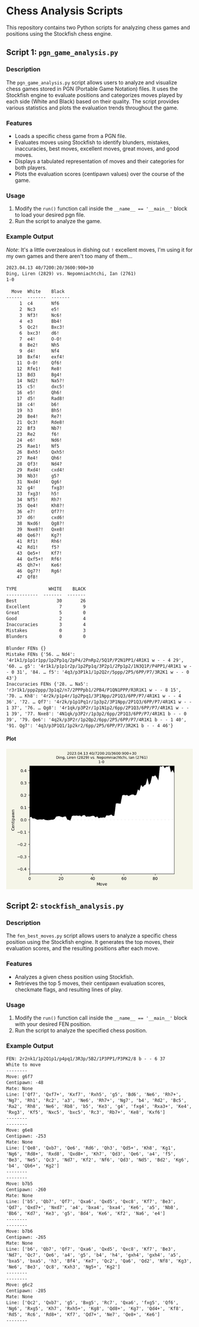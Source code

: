 # Chess Analysis Scripts

This repository contains two Python scripts for analyzing chess games and positions using the Stockfish chess engine.

## Script 1: `pgn_game_analysis.py`

### Description
The `pgn_game_analysis.py` script allows users to analyze and visualize chess games stored in PGN (Portable Game Notation) files. It uses the Stockfish engine to evaluate positions and categorizes moves played by each side (White and Black) based on their quality. The script provides various statistics and plots the evaluation trends throughout the game.

### Features
- Loads a specific chess game from a PGN file.
- Evaluates moves using Stockfish to identify blunders, mistakes, inaccuracies, best moves, excellent moves, great moves, and good moves.
- Displays a tabulated representation of moves and their categories for both players.
- Plots the evaluation scores (centipawn values) over the course of the game.

### Usage
1. Modify the `run()` function call inside the `__name__ == '__main__'` block to load your desired pgn file.
2. Run the script to analyze the game.

### Example Output

_Note_: It's a little overzealous in dishing out `!` excellent moves, I'm using it for my own games and there aren't too many of them…

```
2023.04.13 40/7200:20/3600:900+30
Ding, Liren (2829) vs. Nepomniachtchi, Ian (2761)
1-0 

  Move  White    Black
------  -------  -------
     1  c4       Nf6
     2  Nc3      e5!
     3  Nf3!     Nc6!
     4  e3       Bb4!
     5  Qc2!     Bxc3!
     6  bxc3!    d6!
     7  e4!      O-O!
     8  Be2!     Nh5
     9  d4!      Nf4
    10  Bxf4!    exf4!
    11  O-O!     Qf6!
    12  Rfe1!    Re8!
    13  Bd3      Bg4!
    14  Nd2!     Na5?!
    15  c5!      dxc5!
    16  e5!      Qh6!
    17  d5!      Rad8!
    18  c4!      b6!
    19  h3       Bh5!
    20  Be4!     Re7!
    21  Qc3!     Rde8!
    22  Bf3      Nb7!
    23  Re2      f6!
    24  e6!      Nd6!
    25  Rae1!    Nf5
    26  Bxh5!    Qxh5!
    27  Re4!     Qh6!
    28  Qf3!     Nd4?
    29  Rxd4!    cxd4!
    30  Nb3!     g5?
    31  Nxd4!    Qg6!
    32  g4!      fxg3!
    33  fxg3!    h5!
    34  Nf5!     Rh7!
    35  Qe4!     Kh8?!
    36  e7!      Qf7?!
    37  d6!      cxd6!
    38  Nxd6!    Qg8?!
    39  Nxe8?!   Qxe8!
    40  Qe6?!    Kg7!
    41  Rf1!     Rh6!
    42  Rd1!     f5?
    43  Qe5+!    Kf7!
    44  Qxf5+!   Rf6!
    45  Qh7+!    Ke6!
    46  Qg7?!    Rg6!
    47  Qf8!
    
TYPE            WHITE    BLACK
------------  -------  -------
Best               30       26
Excellent           7        9
Great               5        0
Good                2        4
Inaccuracies        3        4
Mistakes            0        3
Blunders            0        0

Blunder FENs {}
Mistake FENs {'56. … Nd4': '4r1k1/p1p1r1pp/1p2Pp1q/2pP4/2PnRp2/5Q1P/P2N1PP1/4R1K1 w - - 4 29', '60. … g5': '4r1k1/p1p1r2p/1p2Pp1q/3P2p1/2Pp1p2/1N3Q1P/P4PP1/4R1K1 w - - 0 31', '84. … f5': '4q3/p3P1k1/1p2Q2r/5ppp/2P5/6PP/P7/3R2K1 w - - 0 43'}
Inaccuracies FENs {'28. … Na5': 'r3r1k1/ppp2ppp/3p1q2/n7/2PPPpb1/2PB4/P1QN1PPP/R3R1K1 w - - 8 15', '70. … Kh8': '4r2k/p1p4r/1p2Ppq1/3P1Npp/2P1Q3/6PP/P7/4R1K1 w - - 4 36', '72. … Qf7': '4r2k/p1p1Pq1r/1p3p2/3P1Npp/2P1Q3/6PP/P7/4R1K1 w - - 1 37', '76. … Qg8': '4r1qk/p3P2r/1p1N1p2/6pp/2P1Q3/6PP/P7/4R1K1 w - - 1 39', '77. Nxe8': '4N1qk/p3P2r/1p3p2/6pp/2P1Q3/6PP/P7/4R1K1 b - - 0 39', '79. Qe6': '4q2k/p3P2r/1p2Qp2/6pp/2P5/6PP/P7/4R1K1 b - - 1 40', '91. Qg7': '4q3/p3P1Q1/1p2kr2/6pp/2P5/6PP/P7/3R2K1 b - - 4 46'}
```

#### Plot
![Ding, Liren_vs_Nepomniachtchi, Ian_2023.04.13.png](evaluations%2FDing%2C%20Liren_vs_Nepomniachtchi%2C%20Ian_2023.04.13.png)

## Script 2: `stockfish_analysis.py`

### Description
The `fen_best_moves.py` script allows users to analyze a specific chess position using the Stockfish engine. It generates the top moves, their evaluation scores, and the resulting positions after each move.

### Features
- Analyzes a given chess position using Stockfish.
- Retrieves the top 5 moves, their centipawn evaluation scores, checkmate flags, and resulting lines of play.

### Usage
1. Modify the `run()` function call inside the `__name__ == '__main__'` block with your desired FEN position.
2. Run the script to analyze the specified chess position.

### Example Output

```
FEN: 2r2nk1/1p2Q1p1/p4pq1/3R3p/5B2/1P3PP1/P3PK2/8 b - - 6 37
White to move
--------
Move: g6f7
Centipawn: -48
Mate: None
Line: ['Qf7', 'Qxf7+', 'Kxf7', 'Rxh5', 'g5', 'Bd6', 'Ne6', 'Rh7+', 'Ng7', 'Rh1', 'Rc2', 'a3', 'Ne6', 'Rh7+', 'Ng7', 'b4', 'Rd2', 'Bc5', 'Ra2', 'Rh8', 'Ne6', 'Rb8', 'b5', 'Ke3', 'g4', 'fxg4', 'Rxa3+', 'Ke4', 'Rxg3', 'Kf5', 'Nxc5', 'bxc5', 'Rc3', 'Rb7+', 'Ke8', 'Kxf6']
--------
--------
Move: g6e8
Centipawn: -253
Mate: None
Line: ['Qe8', 'Qxb7', 'Qe6', 'Rd6', 'Qh3', 'Qd5+', 'Kh8', 'Kg1', 'Ng6', 'Rd8+', 'Rxd8', 'Qxd8+', 'Kh7', 'Qd3', 'Qe6', 'a4', 'f5', 'Be3', 'Ne5', 'Qc3', 'Nd7', 'Kf2', 'Nf6', 'Qd3', 'Nd5', 'Bd2', 'Kg6', 'b4', 'Qb6+', 'Kg2']
--------
--------
Move: b7b5
Centipawn: -260
Mate: None
Line: ['b5', 'Qb7', 'Qf7', 'Qxa6', 'Qxd5', 'Qxc8', 'Kf7', 'Be3', 'Qd7', 'Qxd7+', 'Nxd7', 'a4', 'bxa4', 'bxa4', 'Ke6', 'a5', 'Nb8', 'Bb6', 'Kd7', 'Ke3', 'g5', 'Bd4', 'Ke6', 'Kf2', 'Na6', 'e4']
--------
--------
Move: b7b6
Centipawn: -265
Mate: None
Line: ['b6', 'Qb7', 'Qf7', 'Qxa6', 'Qxd5', 'Qxc8', 'Kf7', 'Be3', 'Nd7', 'Qc7', 'Qe6', 'a4', 'g5', 'b4', 'h4', 'gxh4', 'gxh4', 'a5', 'bxa5', 'bxa5', 'h3', 'Bf4', 'Ke7', 'Qc2', 'Qa6', 'Qd2', 'Nf8', 'Kg3', 'Ne6', 'Be3', 'Qc8', 'Kxh3', 'Ng5+', 'Kg2']
--------
--------
Move: g6c2
Centipawn: -285
Mate: None
Line: ['Qc2', 'Qxb7', 'g5', 'Bxg5', 'Rc7', 'Qxa6', 'fxg5', 'Qf6', 'Ng6', 'Rxg5', 'Kh7', 'Rxh5+', 'Kg8', 'Qd8+', 'Kg7', 'Qd4+', 'Kf8', 'Rd5', 'Rc6', 'Rd8+', 'Kf7', 'Qd7+', 'Ne7', 'Qe8+', 'Ke6']
--------
```

